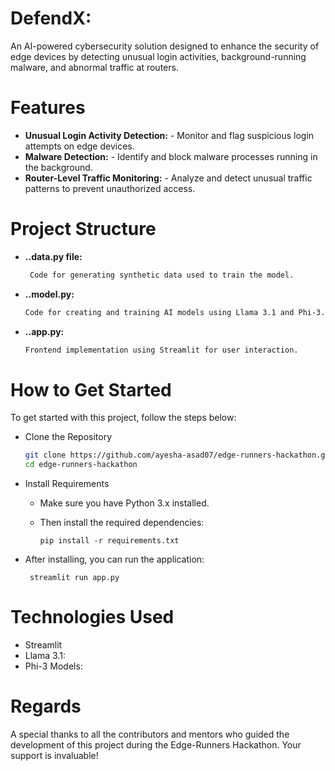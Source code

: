 
# DefendX: 
An AI-powered cybersecurity solution designed to enhance the security of edge devices by detecting unusual login activities, background-running malware, and abnormal traffic at routers.
# Features
 - **Unusual Login Activity Detection:**
        - Monitor and flag suspicious login attempts on edge devices.
 -  **Malware Detection:**
        - Identify and block malware processes running in the background.
 - **Router-Level Traffic Monitoring:**
        - Analyze and detect unusual traffic patterns to prevent unauthorized access.
# Project Structure
- **..data.py file:**
     ```bash
      Code for generating synthetic data used to train the model.
- **..model.py:**
     ```bash
   Code for creating and training AI models using Llama 3.1 and Phi-3.
- **..app.py:**
   ```bash
   Frontend implementation using Streamlit for user interaction.

# How to Get Started
To get started with this project, follow the steps below:
- Clone the Repository
   
   ```bash
   git clone https://github.com/ayesha-asad07/edge-runners-hackathon.git
   cd edge-runners-hackathon
- Install Requirements
   - Make sure you have Python 3.x installed.
   - Then install the required dependencies:

      
         pip install -r requirements.txt
- After installing, you can run the application:
    
       streamlit run app.py

# Technologies Used
- Streamlit
- Llama 3.1:
- Phi-3 Models:

# Regards
A special thanks to all the contributors and mentors who guided the development of this project during the Edge-Runners Hackathon. Your support is invaluable!

